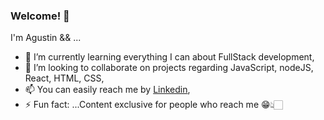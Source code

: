 ### Welcome! 👋

I'm Agustin && ...
- 🌱 I’m currently learning everything I can about FullStack development,
- 👯 I’m looking to collaborate on projects regarding JavaScript, nodeJS, React, HTML, CSS,
- 📫 You can easily reach me by [Linkedin](https://www.linkedin.com/in/agustinboccio/),
- ⚡ Fun fact: ...Content exclusive for people who reach me 😁👆🏻


<!--
**bocod/bocod** is a ✨ _special_ ✨ repository because its `README.md` (this file) appears on your GitHub profile.

Here are some ideas to get you started:

- 🔭 I’m currently working on ...
- 🌱 I’m currently learning ...
- 👯 I’m looking to collaborate on ...
- 🤔 I’m looking for help with ...
- 💬 Ask me about ...
- 📫 How to reach me: ...
- 😄 Pronouns: ...
- ⚡ Fun fact: ...
-->
